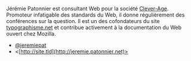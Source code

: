 Jérémie Patonnier est consultant Web pour la société [Clever-Age](http://www.clever-age.com/). Promoteur infatigable des standards du Web, il donne régulièrement des conférences sur la question. Il est un des cofondateurs du site [typographisme.net](http://typographisme.net/) et contribue activement à la documentation du Web ouvert chez Mozilla.

- [@jeremiepat](https://twitter.com/jeremiepat)
- <[http://site.tld](http://jeremie.patonnier.net)>

